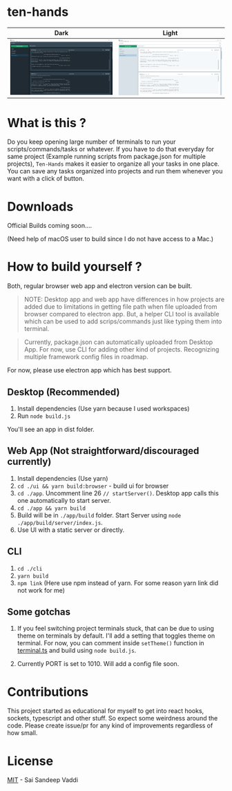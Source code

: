 # ten-hands

|Dark|Light|
|:--:|:--:|
 |<img src="/docs/images/demo_dark.PNG"> | <img src="/docs/images/demo_light.PNG">|


# What is this ?

Do you keep opening large number of terminals to run your scripts/commands/tasks or whatever. If you have to do that everyday for same project (Example running scripts from package.json for multiple projects), `Ten-Hands` makes it easier to organize all your tasks in one place.
You can save any tasks organized into projects and run them whenever you want with a click of button.

# Downloads
 
 Official Builds coming soon....
 
 (Need help of macOS user to build since I do not have access to a Mac.)

# How to build yourself ?
Both, regular browser web app and electron version can be built.

> NOTE: Desktop app and web app have differences in how projects are added due to limitations in getting file path when file uploaded from browser compared to electron app.
> But, a helper CLI tool is available which can be used to add scrips/commands just like typing them into terminal.

> Currently, package.json can automatically uploaded from Desktop App. For now, use CLI for adding other kind of projects. Recognizing multiple framework config files in roadmap.

For now, please use electron app which has best support.

## Desktop (Recommended)
1. Install dependencies (Use yarn because I used workspaces)
2. Run `node build.js`

You'll see an app in dist folder.

## Web App (Not straightforward/discouraged currently)
1. Install dependencies (Use yarn)
2. `cd ./ui && yarn build:browser` - build ui for browser
3. `cd ./app`. Uncomment line 26 ```// startServer()```. Desktop app calls this one automatically to start server.
4. `cd ./app && yarn build`
5. Build will be in `./app/build` folder. Start Server using `node ./app/build/server/index.js`.
6. Use UI with a static server or directly.

## CLI

1. `cd ./cli`
2. `yarn build`
3. `npm link` (Here use npm instead of yarn. For some reason yarn link did not work for me)

## Some gotchas

1. If you feel switching project terminals stuck, that can be due to using theme on terminals by default. I'll add a setting that toggles theme on terminal. For now, you can comment inside `setTheme()` function in [terminal.ts](/ui/src/components/Command/terminal.ts) and build using `node build.js`.

2. Currently PORT is set to 1010. Will add a config file soon.


# Contributions

This project started as educational for myself to get into react hooks, sockets, typescript and other stuff. So expect some weirdness around the code.
Please create issue/pr for any kind of improvements regardless of how small.

# License

[MIT](/LICENSE) - Sai Sandeep Vaddi
